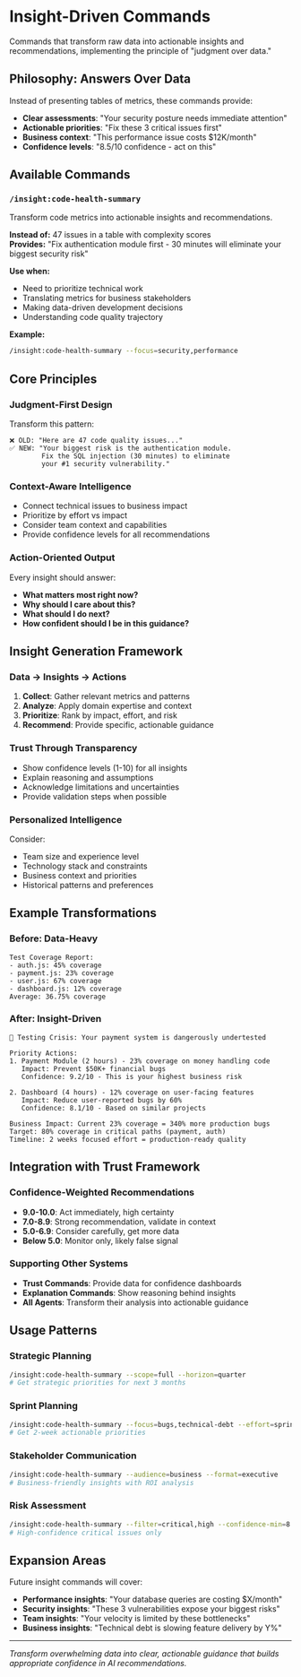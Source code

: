 # Insight-Driven Commands

Commands that transform raw data into actionable insights and recommendations, implementing the principle of "judgment over data."

## Philosophy: Answers Over Data

Instead of presenting tables of metrics, these commands provide:
- **Clear assessments**: "Your security posture needs immediate attention"
- **Actionable priorities**: "Fix these 3 critical issues first"
- **Business context**: "This performance issue costs $12K/month"
- **Confidence levels**: "8.5/10 confidence - act on this"

## Available Commands

### `/insight:code-health-summary`
Transform code metrics into actionable insights and recommendations.

**Instead of:** 47 issues in a table with complexity scores  
**Provides:** "Fix authentication module first - 30 minutes will eliminate your biggest security risk"

**Use when:**
- Need to prioritize technical work
- Translating metrics for business stakeholders
- Making data-driven development decisions
- Understanding code quality trajectory

**Example:**
```bash
/insight:code-health-summary --focus=security,performance
```

## Core Principles

### Judgment-First Design
Transform this pattern:
```
❌ OLD: "Here are 47 code quality issues..."
✅ NEW: "Your biggest risk is the authentication module. 
        Fix the SQL injection (30 minutes) to eliminate 
        your #1 security vulnerability."
```

### Context-Aware Intelligence
- Connect technical issues to business impact
- Prioritize by effort vs impact
- Consider team context and capabilities
- Provide confidence levels for all recommendations

### Action-Oriented Output
Every insight should answer:
- **What matters most right now?**
- **Why should I care about this?**
- **What should I do next?**
- **How confident should I be in this guidance?**

## Insight Generation Framework

### Data → Insights → Actions
1. **Collect**: Gather relevant metrics and patterns
2. **Analyze**: Apply domain expertise and context
3. **Prioritize**: Rank by impact, effort, and risk
4. **Recommend**: Provide specific, actionable guidance

### Trust Through Transparency
- Show confidence levels (1-10) for all insights
- Explain reasoning and assumptions
- Acknowledge limitations and uncertainties
- Provide validation steps when possible

### Personalized Intelligence
Consider:
- Team size and experience level
- Technology stack and constraints
- Business context and priorities
- Historical patterns and preferences

## Example Transformations

### Before: Data-Heavy
```
Test Coverage Report:
- auth.js: 45% coverage
- payment.js: 23% coverage  
- user.js: 67% coverage
- dashboard.js: 12% coverage
Average: 36.75% coverage
```

### After: Insight-Driven
```
🔴 Testing Crisis: Your payment system is dangerously undertested

Priority Actions:
1. Payment Module (2 hours) - 23% coverage on money handling code
   Impact: Prevent $50K+ financial bugs
   Confidence: 9.2/10 - This is your highest business risk

2. Dashboard (4 hours) - 12% coverage on user-facing features  
   Impact: Reduce user-reported bugs by 60%
   Confidence: 8.1/10 - Based on similar projects

Business Impact: Current 23% coverage = 340% more production bugs
Target: 80% coverage in critical paths (payment, auth)
Timeline: 2 weeks focused effort = production-ready quality
```

## Integration with Trust Framework

### Confidence-Weighted Recommendations
- **9.0-10.0**: Act immediately, high certainty
- **7.0-8.9**: Strong recommendation, validate in context
- **5.0-6.9**: Consider carefully, get more data
- **Below 5.0**: Monitor only, likely false signal

### Supporting Other Systems
- **Trust Commands**: Provide data for confidence dashboards
- **Explanation Commands**: Show reasoning behind insights
- **All Agents**: Transform their analysis into actionable guidance

## Usage Patterns

### Strategic Planning
```bash
/insight:code-health-summary --scope=full --horizon=quarter
# Get strategic priorities for next 3 months
```

### Sprint Planning
```bash
/insight:code-health-summary --focus=bugs,technical-debt --effort=sprint
# Get 2-week actionable priorities
```

### Stakeholder Communication
```bash
/insight:code-health-summary --audience=business --format=executive
# Business-friendly insights with ROI analysis
```

### Risk Assessment
```bash
/insight:code-health-summary --filter=critical,high --confidence-min=8.0
# High-confidence critical issues only
```

## Expansion Areas

Future insight commands will cover:
- **Performance insights**: "Your database queries are costing $X/month"
- **Security insights**: "These 3 vulnerabilities expose your biggest risks"  
- **Team insights**: "Your velocity is limited by these bottlenecks"
- **Business insights**: "Technical debt is slowing feature delivery by Y%"

---

*Transform overwhelming data into clear, actionable guidance that builds appropriate confidence in AI recommendations.*